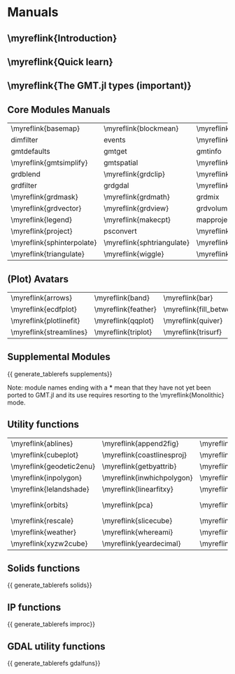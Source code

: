 
# Manuals

## \myreflink{Introduction}

## \myreflink{Quick learn}

## \myreflink{The GMT.jl types (important)}

## Core Modules Manuals

|  |  |  |  |  |  |  |  |
|:-----|:----|:----|:----|:----|:----|:----|:----|
| \myreflink{basemap} | \myreflink{blockmean} | \myreflink{blockmedian} | \myreflink{blockmode} | \myreflink{clip} | \myreflink{coast} | \myreflink{colorbar} | \myreflink{contour} |
| dimfilter  |  events  | \myreflink{filter1d} | \myreflink{fitcircle} | \myreflink{gmt2kml} | \myreflink{gmtbinstats} | \myreflink{gmtconnect} | \myreflink{gmtconvert} |
| gmtdefaults | gmtget | gmtinfo |  gmtlogo | \myreflink{gmtmath} | gmtregress | \myreflink{gmtselect} | \myreflink{gmtset} |
| \myreflink{gmtsimplify} | gmtspatial | \myreflink{gmtsplit} | gmtvector | gmtwhich | \myreflink{grd2cpt} | \myreflink{grd2kml} | \myreflink{grd2xyz} |
|  grdblend | \myreflink{grdclip} | \myreflink{grdcontour} | grdconvert | \myreflink{grdcut} |  grdedit |  grdfft | \myreflink{grdfill} |
| grdfilter | grdgdal | \myreflink{grdgradient} | \myreflink{grdhisteq} | \myreflink{grdimage} | \myreflink{grdinfo} | grdinterpolate | \myreflink{grdlandmask} |
| \myreflink{grdmask} | \myreflink{grdmath} | grdmix | \myreflink{grdpaste} |  grdproject | \myreflink{grdsample} | \myreflink{grdtrack} | \myreflink{grdtrend} |
| \myreflink{grdvector} | \myreflink{grdview} | grdvolume | greenspline | \myreflink{histogram} | \myreflink{image} | \myreflink{inset} | kml2gmt |
| \myreflink{legend} | \myreflink{makecpt} |  mapproject | \myreflink{mask} | \myreflink{movie} | \myreflink{nearneighbor} | \myreflink{plot} | \myreflink{plot3d} |
| \myreflink{project} |  psconvert | \myreflink{rose} | \myreflink{sample1d} | \myreflink{solar} | spectrum1d | sph2grd | sphdistance |
| \myreflink{sphinterpolate} | \myreflink{sphtriangulate} | \myreflink{subplot} | \myreflink{surface} | \myreflink{ternary} | \myreflink{text} | \myreflink{trend1d} | \myreflink{trend2d} |
| \myreflink{triangulate} | \myreflink{wiggle} | \myreflink{xyz2grd} |  |  |  |  |  |

## (Plot) Avatars

|  |  |  |  |  |  |  |  |  |  |
|:-----|:----|:----|:----|:----|:----|:----|:----|:----|:----|
| \myreflink{arrows} | \myreflink{band} | \myreflink{bar} | \myreflink{bar3} | \myreflink{boxplot} | \myreflink{bubblechart} | \myreflink{contourf} | \myreflink{cornerplot} | \myreflink{decorated} | \myreflink{earthregions} |
| \myreflink{ecdfplot} | \myreflink{feather} | \myreflink{fill_between} | \myreflink{hband} | \myreflink{hlines} | \myreflink{logo} | \myreflink{lines} | \myreflink{marginalhist} | \myreflink{parallelplot} | \myreflink{pcolor} |
| \myreflink{plotlinefit} | \myreflink{qqplot} | \myreflink{quiver} | \myreflink{radar} | \myreflink{sealand} | \myreflink{scatter} | \myreflink{scatter3} | \myreflink{seismicity} | \myreflink{stairs} | \myreflink{stem} |
| \myreflink{streamlines} | \myreflink{triplot} | \myreflink{trisurf} | \myreflink{vband} | \myreflink{violin} | \myreflink{vlines} |  |  |  |  |


## Supplemental Modules

{{ generate_tablerefs supplements}}

Note: module names ending with a **\*** mean that they have not yet been ported to GMT.jl and
its use requires resorting to the \myreflink{Monolithic} mode.

## Utility functions

|  |  |  |  |  |  |  |  |
|:-----|:----|:----|:----|:----|:----|:----|:----|
| \myreflink{ablines} | \myreflink{append2fig} | \myreflink{blendimg!} | \myreflink{cart2pol} | \myreflink{cart2sph} | \myreflink{colorzones!} | \myreflink{cpt4dcw} | \myreflink{crop} |
| \myreflink{cubeplot} | \myreflink{coastlinesproj} | \myreflink{cubeslice} | \myreflink{date2doy} | \myreflink{delrows!} | \myreflink{doy2date} | \myreflink{gadm} | \myreflink{geocoder} |
| \myreflink{geodetic2enu} | \myreflink{getbyattrib} | \myreflink{gmtread} | \myreflink{gmtwrite} | \myreflink{graticules} | \myreflink{gridit} | \myreflink{gunique} | \myreflink{imagesc} |
| \myreflink{inpolygon} | \myreflink{inwhichpolygon} | \myreflink{image_alpha!} | \myreflink{image_cpt!} | \myreflink{imshow} | \myreflink{ind2rgb} | \myreflink{info} | \myreflink{isnodata} |
| \myreflink{lelandshade} | \myreflink{linearfitxy} | \myreflink{magic} | \myreflink{mat2ds} | \myreflink{mat2grid} | \myreflink{mat2img} | \myreflink{mosaic} | \myreflink{ODE2ds} |
| \myreflink{orbits} | \myreflink{pca} | \myreflink{plotgrid!} | \myreflink{plotyy} \myreflink{pol2cart} | \myreflink{polygonlevels} | \myreflink{rasterzones!} | \myreflink{regiongeog} | \myreflink{remotegrid} |
| \myreflink{rescale} | \myreflink{slicecube} | \myreflink{sph2cart} | \myreflink{stackgrids} | \myreflink{ter2cart} | \myreflink{theme} | \myreflink{uniqueind} | \myreflink{vecangles} |
| \myreflink{weather} | \myreflink{whereami} | \myreflink{wmsinfo} | \myreflink{wmsread} | \myreflink{wmstest} | \myreflink{worldrectgrid} | \myreflink{worldrectcoast} | \myreflink{worldrectangular} |
| \myreflink{xyzw2cube} | \myreflink{yeardecimal} | \myreflink{zonal_stats} |  |  |  |  |  |

## Solids functions

{{ generate_tablerefs solids}}

## IP functions

{{ generate_tablerefs improc}}


## GDAL utility functions

{{ generate_tablerefs gdalfuns}}
